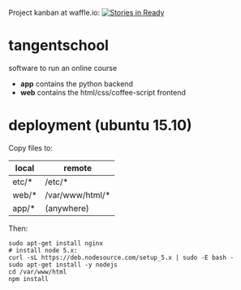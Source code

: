 Project kanban at waffle.io: [![Stories in Ready](https://badge.waffle.io/tangentstorm/tangentschool.png?label=ready&title=Ready)](https://waffle.io/tangentstorm/tangentschool)

# tangentschool
software to run an online course

- **app** contains the python backend
- **web** contains the html/css/coffee-script frontend

# deployment (ubuntu 15.10)

Copy files to:

| local | remote          |
|-------|-----------------|
| etc/* | /etc/*          |
| web/* | /var/www/html/* |
| app/* | (anywhere)      |

Then:

    sudo apt-get install nginx
    # install node 5.x:
    curl -sL https://deb.nodesource.com/setup_5.x | sudo -E bash -
    sudo apt-get install -y nodejs
    cd /var/www/html
    npm install


